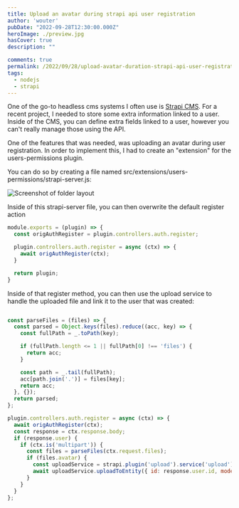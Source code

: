 ```yaml
---
title: Upload an avatar during strapi api user registration
author: 'wouter'
pubDate: "2022-09-28T12:30:00.000Z"
heroImage: ./preview.jpg
hasCover: true
description: ""

comments: true
permalink: /2022/09/28/upload-avatar-duration-strapi-api-user-registration/
tags:
  - nodejs
  - strapi
---
```

One of the go-to headless cms systems I often use is [Strapi CMS](http://strapi.io). For a recent project, I needed to store some extra information linked to a user. Inside of the CMS, you can define extra fields linked to a user, however you can't really manage those using the API.

One of the features that was needed, was uploading an avatar during user registration. In order to implement this, I had to create an "extension" for the users-permissions plugin.

You can do so by creating a file named src/extensions/users-permissions/strapi-server.js:

![Screenshot of folder layout](folder-structure.png)

Inside of this strapi-server file, you can then overwrite the default register action

```javascript
module.exports = (plugin) => {
  const origAuthRegister = plugin.controllers.auth.register;

  plugin.controllers.auth.register = async (ctx) => {
    await origAuthRegister(ctx);
  }

  return plugin;
}
```

Inside of that register method, you can then use the upload service to handle the uploaded file and link it to the user that was created:

```javascript

const parseFiles = (files) => {
  const parsed = Object.keys(files).reduce((acc, key) => {
    const fullPath = _.toPath(key);

    if (fullPath.length <= 1 || fullPath[0] !== 'files') {
      return acc;
    }

    const path = _.tail(fullPath);
    acc[path.join('.')] = files[key];
    return acc;
  }, {});
  return parsed;
};

plugin.controllers.auth.register = async (ctx) => {
  await origAuthRegister(ctx);
  const response = ctx.response.body;
  if (response.user) {
    if (ctx.is('multipart')) {
      const files = parseFiles(ctx.request.files);
      if (files.avatar) {
        const uploadService = strapi.plugin('upload').service('upload');
        await uploadService.uploadToEntity({ id: response.user.id, model: 'plugin::users-permissions.user', field: 'avatar' }, files.avatar);
      }
    }
  }
};
```